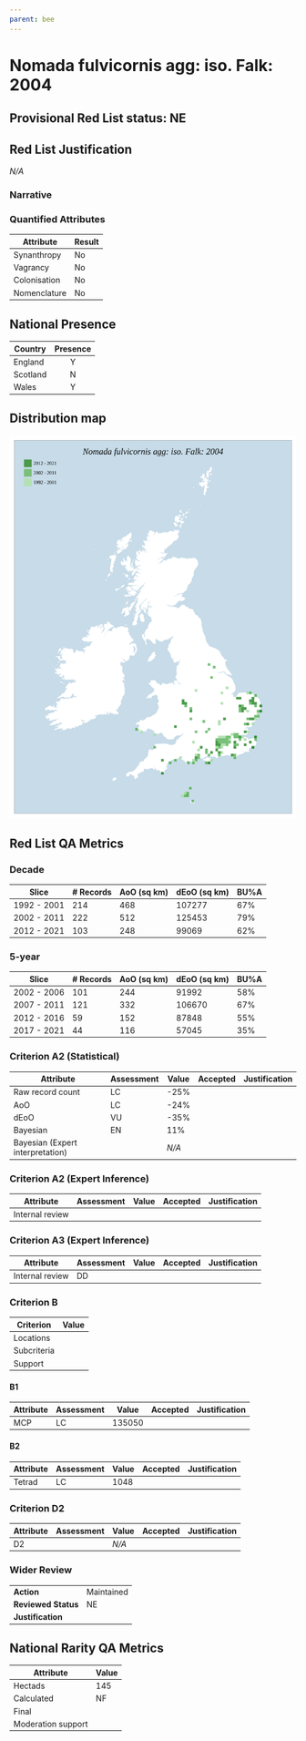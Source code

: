 ```yaml
---
parent: bee
---
```


# Nomada fulvicornis agg: iso. Falk: 2004

## Provisional Red List status: NE

## Red List Justification
*N/A*
### Narrative



### Quantified Attributes
|Attribute|Result|
|---|---|
|Synanthropy|No|
|Vagrancy|No|
|Colonisation|No|
|Nomenclature|No|




## National Presence
|Country|Presence
|---|:-:|
|England|Y|
|Scotland|N|
|Wales|Y|


## Distribution map
![](../map/315.svg)

## Red List QA Metrics
### Decade
| Slice | # Records | AoO (sq km) | dEoO (sq km) |BU%A |
|---|---|---|---|---|
|1992 - 2001|214|468|107277|67%|
|2002 - 2011|222|512|125453|79%|
|2012 - 2021|103|248|99069|62%|
### 5-year
| Slice | # Records | AoO (sq km) | dEoO (sq km) |BU%A |
|---|---|---|---|---|
|2002 - 2006|101|244|91992|58%|
|2007 - 2011|121|332|106670|67%|
|2012 - 2016|59|152|87848|55%|
|2017 - 2021|44|116|57045|35%|
### Criterion A2 (Statistical)
|Attribute|Assessment|Value|Accepted|Justification
|---|---|---|---|---|
|Raw record count|LC|-25%|||
|AoO|LC|-24%|||
|dEoO|VU|-35%|||
|Bayesian|EN|11%|||
|Bayesian (Expert interpretation)||*N/A*|||
### Criterion A2 (Expert Inference)
|Attribute|Assessment|Value|Accepted|Justification
|---|---|---|---|---|
|Internal review|||||
### Criterion A3 (Expert Inference)
|Attribute|Assessment|Value|Accepted|Justification
|---|---|---|---|---|
|Internal review|DD||||
### Criterion B
|Criterion| Value|
|---|---|
|Locations||
|Subcriteria||
|Support||
#### B1
|Attribute|Assessment|Value|Accepted|Justification
|---|---|---|---|---|
|MCP|LC|135050|||
#### B2
|Attribute|Assessment|Value|Accepted|Justification
|---|---|---|---|---|
|Tetrad|LC|1048|||
### Criterion D2
|Attribute|Assessment|Value|Accepted|Justification
|---|---|---|---|---|
|D2||*N/A*|||
### Wider Review
|  |  |
|---|---|
|**Action**|Maintained|
|**Reviewed Status**|NE|
|**Justification**||


## National Rarity QA Metrics
|Attribute|Value|
|---|---|
|Hectads|145|
|Calculated|NF|
|Final||
|Moderation support||



